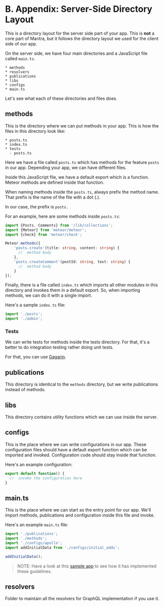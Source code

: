 # B. Appendix: Server-Side Directory Layout

This is a directory layout for the server side part of your app. This is **not** a core part of Mantra, but it follows the directory layout we used for the client side of our app.

On the server side, we have four main directories and a JavaScript file called `main.ts`.

```
* methods
* resolvers
* publications
* libs
* configs
* main.ts
```

Let's see what each of these directories and files does.

## methods

This is the directory where we can put methods in your app. This is how the files in this directory look like:

```
* posts.ts
* index.ts
* tests
  - posts.ts
```

Here we have a file called `posts.ts` which has methods for the feature `posts` in our app. Depending your app, we can have different files.

Inside this JavaScript file, we have a default export which is a function. Meteor methods are defined inside that function.

When naming methods inside the `posts.ts`, always prefix the method name. That prefix is the name of the file with a dot (.).

In our case, the prefix is `posts.`

For an example, here are some methods inside `posts.ts`:

```ts
import {Posts, Comments} from '/lib/collections';
import {Meteor} from 'meteor/meteor';
import {check} from 'meteor/check';

Meteor.methods({
    'posts.create'(title: string, content: string) {
      //  method body
    },
    'posts.createComment'(postId: string, text: string) {
      //  method body
    }
});
```

Finally, there is a file called `index.ts` which imports all other modules in this directory and invokes them in a default export. So, when importing methods, we can do it with a single import.

Here's a sample `index.ts` file:

```ts
import './posts';
import './admin';
```

### Tests

We can write tests for methods inside the tests directory. For that, it's a better to do integration testing rather doing unit tests.

For that, you can use [Gagarin](https://github.com/anticoders/gagarin).

## publications

This directory is identical to the `methods` directory, but we write publications instead of methods.

## libs

This directory contains utility functions which we can use inside the server.

## configs

This is the place where we can write configurations in our app. These configuration files should have a default export function which can be imported and invoked. Configuration code should stay inside that function.

Here's an example configuration:

```ts
export default function() {
  //  invoke the configuration here
}
```

## main.ts

This is the place where we can start as the entry point for our app. We'll import methods, publications and configuration inside this file and invoke.

Here's an example `main.ts` file:

```ts
import './publications';
import './methods';
import './configs/apollo';
import addInitialData from './configs/initial_adds';

addInitialData();
```

> NOTE: Have a look at this [sample app](https://github.com/mantrajs/mantra-sample-blog-app/tree/master/server) to see how it has implemented these guidelines.

## resolvers

Folder to maintain all the resolvers for GraphQL implementation if you use it.

